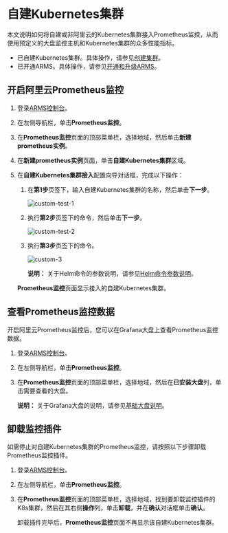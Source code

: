 # 自建Kubernetes集群

本文说明如何将自建或非阿里云的Kubernetes集群接入Prometheus监控，从而使用预定义的大盘监控主机和Kubernetes集群的众多性能指标。

-   已自建Kubernetes集群。具体操作，请参见[创建集群](https://kubernetes.io/zh/docs/tutorials/kubernetes-basics/create-cluster/)。
-   已开通ARMS。具体操作，请参见[开通和升级ARMS](/cn.zh-CN/快速入门/开通和升级ARMS.md)。

## 开启阿里云Prometheus监控

1.  登录[ARMS控制台](https://arms.console.aliyun.com/#/home)。

2.  在左侧导航栏，单击**Prometheus监控**。

3.  在**Prometheus监控**页面的顶部菜单栏，选择地域，然后单击**新建prometheus实例**。

4.  在**新建prometheus实例**页面，单击**自建Kubernetes集群**区域。

5.  在**自建Kubernetes集群接入**配置向导对话框，完成以下操作：

    1.  在**第1步**页签下，输入自建Kubernetes集群的名称，然后单击**下一步**。

        ![custom-test-1](https://static-aliyun-doc.oss-accelerate.aliyuncs.com/assets/img/zh-CN/6280416161/p253266.png)

    2.  执行**第2步**页签下的命令，然后单击**下一步**。

        ![custom-test-2](https://static-aliyun-doc.oss-accelerate.aliyuncs.com/assets/img/zh-CN/6280416161/p253268.png)

    3.  执行**第3步**页签下的命令。

        ![custom-3](https://static-aliyun-doc.oss-accelerate.aliyuncs.com/assets/img/zh-CN/6280416161/p253271.png)

        **说明：** 关于Helm命令的参数说明，请参见[Helm命令参数说明]()。

    **Prometheus监控**页面显示接入的自建Kubernetes集群。


## 查看Prometheus监控数据

开启阿里云Prometheus监控后，您可以在Grafana大盘上查看Prometheus监控数据。

1.  登录[ARMS控制台](https://arms.console.aliyun.com/#/home)。

2.  在左侧导航栏，单击**Prometheus监控**。

3.  在**Prometheus监控**页面的顶部菜单栏，选择地域，然后在**已安装大盘**列，单击需要查看的大盘。

    **说明：** 关于Grafana大盘的说明，请参见[基础大盘说明]()。


## 卸载监控插件

如需停止对自建Kubernetes集群的Prometheus监控，请按照以下步骤卸载Prometheus监控插件。

1.  登录[ARMS控制台](https://arms.console.aliyun.com/#/home)。

2.  在左侧导航栏，单击**Prometheus监控**。

3.  在**Prometheus监控**页面的顶部菜单栏，选择地域，找到要卸载监控插件的K8s集群，然后在其右侧**操作**列，单击**卸载**，并在**确认**对话框单击**确认**。

    卸载插件完毕后，**Prometheus监控**页面不再显示该自建Kubernetes集群。


